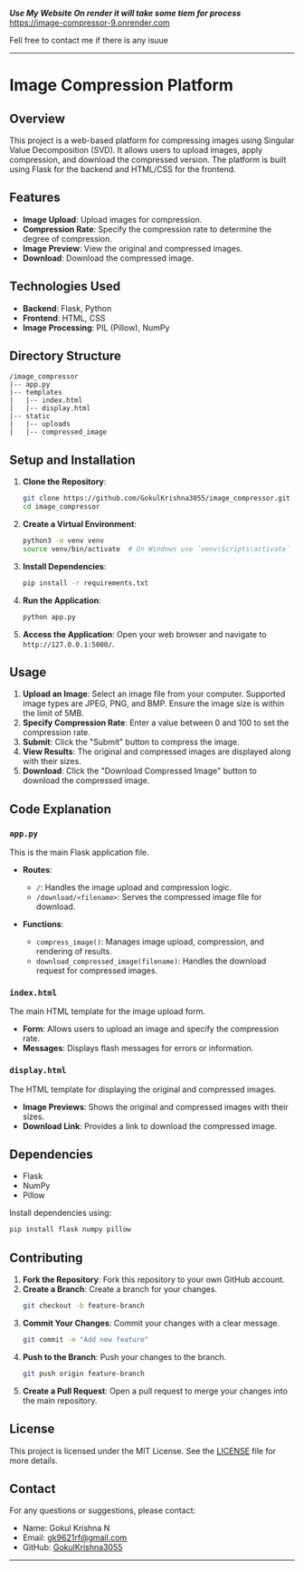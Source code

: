 ***Use My Website On render it will take some tiem for process***
https://image-compressor-9.onrender.com

Fell free to contact me if there is any isuue

---

# Image Compression Platform

## Overview

This project is a web-based platform for compressing images using Singular Value Decomposition (SVD). It allows users to upload images, apply compression, and download the compressed version. The platform is built using Flask for the backend and HTML/CSS for the frontend.

## Features

- **Image Upload**: Upload images for compression.
- **Compression Rate**: Specify the compression rate to determine the degree of compression.
- **Image Preview**: View the original and compressed images.
- **Download**: Download the compressed image.

## Technologies Used

- **Backend**: Flask, Python
- **Frontend**: HTML, CSS
- **Image Processing**: PIL (Pillow), NumPy

## Directory Structure

```
/image_compressor
|-- app.py
|-- templates
|   |-- index.html
|   |-- display.html
|-- static
|   |-- uploads
|   |-- compressed_image
```

## Setup and Installation

1. **Clone the Repository**:
   ```bash
   git clone https://github.com/GokulKrishna3055/image_compressor.git
   cd image_compressor
   ```

2. **Create a Virtual Environment**:
   ```bash
   python3 -m venv venv
   source venv/bin/activate  # On Windows use `venv\Scripts\activate`
   ```

3. **Install Dependencies**:
   ```bash
   pip install -r requirements.txt
   ```

4. **Run the Application**:
   ```bash
   python app.py
   ```

5. **Access the Application**:
   Open your web browser and navigate to `http://127.0.0.1:5000/`.

## Usage

1. **Upload an Image**: Select an image file from your computer. Supported image types are JPEG, PNG, and BMP. Ensure the image size is within the limit of 5MB.
2. **Specify Compression Rate**: Enter a value between 0 and 100 to set the compression rate.
3. **Submit**: Click the "Submit" button to compress the image.
4. **View Results**: The original and compressed images are displayed along with their sizes.
5. **Download**: Click the "Download Compressed Image" button to download the compressed image.

## Code Explanation

### `app.py`

This is the main Flask application file.

- **Routes**:
  - `/`: Handles the image upload and compression logic.
  - `/download/<filename>`: Serves the compressed image file for download.

- **Functions**:
  - `compress_image()`: Manages image upload, compression, and rendering of results.
  - `download_compressed_image(filename)`: Handles the download request for compressed images.

### `index.html`

The main HTML template for the image upload form.

- **Form**: Allows users to upload an image and specify the compression rate.
- **Messages**: Displays flash messages for errors or information.

### `display.html`

The HTML template for displaying the original and compressed images.

- **Image Previews**: Shows the original and compressed images with their sizes.
- **Download Link**: Provides a link to download the compressed image.

## Dependencies

- Flask
- NumPy
- Pillow

Install dependencies using:
```bash
pip install flask numpy pillow
```

## Contributing

1. **Fork the Repository**: Fork this repository to your own GitHub account.
2. **Create a Branch**: Create a branch for your changes.
   ```bash
   git checkout -b feature-branch
   ```
3. **Commit Your Changes**: Commit your changes with a clear message.
   ```bash
   git commit -m "Add new feature"
   ```
4. **Push to the Branch**: Push your changes to the branch.
   ```bash
   git push origin feature-branch
   ```
5. **Create a Pull Request**: Open a pull request to merge your changes into the main repository.

## License

This project is licensed under the MIT License. See the [LICENSE](LICENSE) file for more details.

## Contact

For any questions or suggestions, please contact:

- Name: Gokul Krishna N
- Email: gk9621rf@gmail.com
- GitHub: [GokulKrishna3055](https://github.com/GokulKrishna3055)

---
